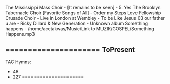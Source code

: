 The Mississippi Mass Choir - [It remains to be seen] - 5. Yes
The Brooklyn Tabernacle Choir [Favorite Songs of All] - Order my Steps
Love Fellowship Crusade Choir - Live in London at Wembley - To be Like Jesus
03 our father u are - Ricky Dillard & New Generation - Unknown album
Something happens - /home/acetakwas/Music/Link to MUZIK/GOSPEL/Something Happens.mp3

=====================
ToPresent
----------------------------------------
TAC Hymns:
  - 48
  - 227
=====================



